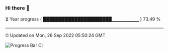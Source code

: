 ### Hi there 👋

⏳ Year progress { ██████████████████████▁▁▁▁▁▁▁▁ } 73.49 %

---

⏰ Updated on Mon, 26 Sep 2022 05:50:24 GMT

![Progress Bar CI](https://github.com/liununu/liununu/workflows/Progress%20Bar%20CI/badge.svg)
